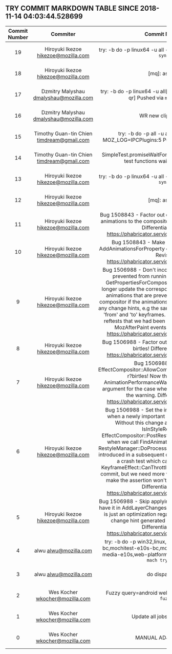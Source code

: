 ## TRY COMMIT MARKDOWN TABLE SINCE 2018-11-14 04:03:44.528699

| Commit Number | Commiter | Commit Message | Node | Date | 
|:---:|:----:|:----------------------------------:|:------:|:----:| 
|19|Hiroyuki Ikezoe <hikezoe@mozilla.com>|try: -b do -p linux64 -u all -t none  Pushed via `mach try syntax`|9b34e21696a8730b96f35d0d3609d285df1f28fa|2018-11-21 04:01:41
|18|Hiroyuki Ikezoe <hikezoe@mozilla.com>|[mq]: assertion|c6c664f166756ca12e222cdf2d3f3cde0a4a1724|2018-11-21 04:01:05
|17|Dzmitry Malyshau <dmalyshau@mozilla.com>|try: -b do -p linux64 -u all[linux64-qr] -t all[linux64-qr]  Pushed via `mach try syntax` |6e77db158e7c9734101b8ddf2fa3cfff7270c2f9|2018-11-21 04:01:24
|16|Dzmitry Malyshau <dmalyshau@mozilla.com>|WR new clip/scroll API |a2d71646dbfd282e22a15b351be5d5ee55468886|2018-11-20 21:54:53
|15|Timothy Guan-tin Chien <timdream@gmail.com>|try: -b do -p all -u all -t none --setenv MOZ_LOG=IPCPlugins:5  Pushed via `mach try syntax`|2ba4787210805c256dfb2b47a10d60c706ec6d5f|2018-11-21 04:00:36
|14|Timothy Guan-tin Chien <timdream@gmail.com>|SimpleTest.promiseWaitForCondition() and make sure test functions wait for the observer|de148bb03373a04a1c4ae17b384a43aeede94b02|2018-11-21 01:22:11
|13|Hiroyuki Ikezoe <hikezoe@mozilla.com>|try: -b do -p linux64 -u all -t none  Pushed via `mach try syntax`|5857e3d5de9f096e37770e2d94badb5beb730140|2018-11-21 03:59:16
|12|Hiroyuki Ikezoe <hikezoe@mozilla.com>|[mq]: assertion|7bcafb9b531886828e96363b3b14da4eca3f9468|2018-11-21 03:58:33
|11|Hiroyuki Ikezoe <hikezoe@mozilla.com>|Bug 1508843 - Factor out common processes to send animations to the compositor for WebRender. r?birtles!  Differential Revision: https://phabricator.services.mozilla.com/D12484|a1c3e5495e6fa1efaf4709938a231104dce42df9|2018-11-21 00:42:18
|10|Hiroyuki Ikezoe <hikezoe@mozilla.com>|Bug 1508843 - Make boolean arguments for AddAnimationsForProperty enums. r?birtles!  Differential Revision: https://phabricator.services.mozilla.com/D12483|b54cc5639a17552db21326084f03af920ecabf52|2018-11-21 00:42:18
|9|Hiroyuki Ikezoe <hikezoe@mozilla.com>|Bug 1506988 - Don't incorpolate properties that are prevented from running on the compositor in GetPropertiesForCompositor. r?birtles!  Now we no longer update the corresponding display items for the animations that are prevented from running on the compositor if the animations themselves don't generate any change hints, e.g the same value is specified in both 'from' and 'to' keyframes.  So that we can enable the reftests that we had been suffering from continuous MozAfterPaint events.  Differential Revision: https://phabricator.services.mozilla.com/D12369|bc5e7e7f6552612a9e0803b4c380793656fb9c6a|2018-11-20 02:26:50
|8|Hiroyuki Ikezoe <hikezoe@mozilla.com>|Bug 1506988 - Factor out IsMatchForCompositor. r?birtles!  Differential Revision: https://phabricator.services.mozilla.com/D12397|a060159af77fd78882b28615a09a3a964c8c89d6|2018-11-20 09:31:54
|7|Hiroyuki Ikezoe <hikezoe@mozilla.com>|Bug 1506988 - Factor out EffectCompositor::AllowCompositorAnimationsOnFrame. r?birtles!  Now the function takes AnimationPerformanceWarning::Type  as an optional argument for the case where we don't need to output the warning.  Differential Revision: https://phabricator.services.mozilla.com/D12396|23cf6cf9d86b1a80d090c60f989355929b296fe8|2018-11-20 09:15:24
|6|Hiroyuki Ikezoe <hikezoe@mozilla.com>|Bug 1506988 - Set the important rule change flag when a newly important rule is inserted. r?birtles!  Without this change an assertion checking IsInStyleRefresh() in EffectCompositor::PostRestyleForAnimation will be hit when we call FindAnimationsForCompositor from RestyleManager::DoProcessPendingRestyles that will be introduced in a subsequent commit in this series.  I wrote a crash test which causes an assertion in KeyframeEffect::CanThrottle() without the subsequent commit, but we need more work in display item stuff to make the assertion won't happen (bug 1508466).  Differential Revision: https://phabricator.services.mozilla.com/D12368|f280c4c397a731a8ea78f83843698c605cc3f344|2018-11-20 02:26:50
|5|Hiroyuki Ikezoe <hikezoe@mozilla.com>|Bug 1506988 - Skip applying change hint if we already have it in AddLayerChangesForAnimation. r?birtles!  This is just an optimization regardless of the fix improper change hint generated by blocked animations.  Differential Revision: https://phabricator.services.mozilla.com/D12366|ec8041633de9928e3da58c2b431069b1232aae9b|2018-11-20 02:26:50
|4|alwu <alwu@mozilla.com>|try: -b do -p win32,linux,macosx64 -u mochitest-bc,mochitest-e10s-bc,mochitest-media,mochitest-media-e10s,web-platform-tests -t none  Pushed via `mach try syntax`|aad5ae118cafc1166983449cc870e8bd90d1416e|2018-11-21 03:47:59
|3|alwu <alwu@mozilla.com>|do dispatch first|b965ded10046aaf5b1d5e38e43e5dec3c437d08d|2018-11-21 03:47:53
|2|Wes Kocher <wkocher@mozilla.com>|Fuzzy query=android web-pl  Pushed via `mach try fuzzy`|2e161887c0afe2eb2a319d3520874a5389d3e365|2018-11-21 03:43:52
|1|Wes Kocher <wkocher@mozilla.com>|Update all jobs from try push|fc0faceef26b128204316747754feb04cd1ed34c|2018-11-21 01:00:11
|0|Wes Kocher <wkocher@mozilla.com>|MANUAL ADJUSTMENTS|f3fdc6d196c63c7fc73e59012dae9294416c2f38|2018-11-17 11:01:32


